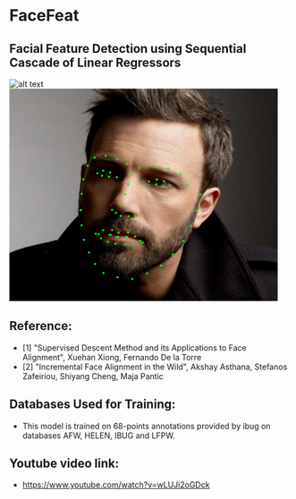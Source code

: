 # FaceFeat
## Facial Feature Detection using Sequential Cascade of Linear Regressors
![alt text](https://github.com/vrsb2006/FaceFeat/blob/master/Results/FaceFeat.gif)
![alt text](https://github.com/vrsb2006/FaceFeat/blob/master/Results/5.png)

## Reference: 
* [1] "Supervised Descent Method and its Applications to Face Alignment", Xuehan Xiong, Fernando De la Torre
* [2] "Incremental Face Alignment in the Wild", Akshay Asthana, Stefanos Zafeiriou, Shiyang Cheng, Maja Pantic

## Databases Used for Training:
* This model is trained on 68-points annotations provided by ibug on databases AFW, HELEN, IBUG and LFPW. 

## Youtube video link:
* https://www.youtube.com/watch?v=wLUJi2oGDck
